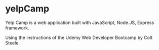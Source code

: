 # yelpCamp

Yelp Camp is a web application built with JavaScript, Node.JS, Express framework. 

Using the instructions of the Udemy Web Developer Bootcamp by Colt Steele.
